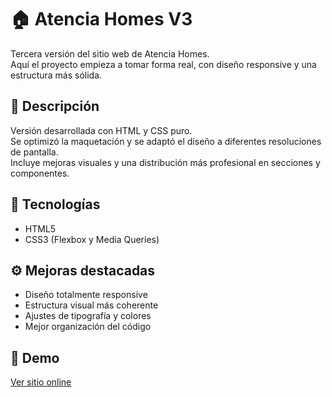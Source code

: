 # 🏠 Atencia Homes V3
Tercera versión del sitio web de Atencia Homes.  
Aquí el proyecto empieza a tomar forma real, con diseño responsive y una estructura más sólida.

## 🧩 Descripción
Versión desarrollada con HTML y CSS puro.  
Se optimizó la maquetación y se adaptó el diseño a diferentes resoluciones de pantalla.  
Incluye mejoras visuales y una distribución más profesional en secciones y componentes.

## 🚀 Tecnologías
- HTML5  
- CSS3 (Flexbox y Media Queries)

## ⚙️ Mejoras destacadas
- Diseño totalmente responsive  
- Estructura visual más coherente  
- Ajustes de tipografía y colores  
- Mejor organización del código

## 🔗 Demo
[Ver sitio online](https://jesus323dev.github.io/JESUS323DEV-Portafolio/AtenciaHomes/AtenciaHomesV3/)
